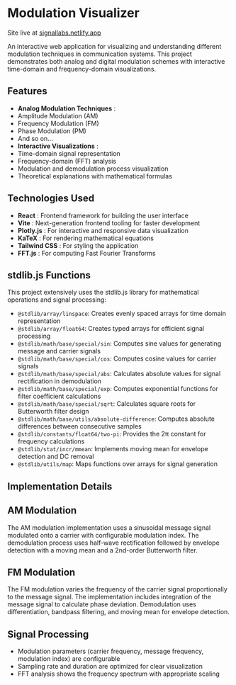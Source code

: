 # Modulation Visualizer

Site live at [signallabs.netlify.app](https://signallabs.netlify.app)

An interactive web application for visualizing and
understanding different modulation techniques in communication systems.
This project demonstrates both analog and digital modulation schemes
with interactive time-domain and frequency-domain visualizations.

## Features

* **Analog Modulation Techniques** :
* Amplitude Modulation (AM)
* Frequency Modulation (FM)
* Phase Modulation (PM)
* And so on...
* **Interactive Visualizations** :
* Time-domain signal representation
* Frequency-domain (FFT) analysis
* Modulation and demodulation process visualization
* Theoretical explanations with mathematical formulas

## Technologies Used

* **React** : Frontend framework for building the user interface
* **Vite** : Next-generation frontend tooling for faster development
* **Plotly.js** : For interactive and responsive data visualization
* **KaTeX** : For rendering mathematical equations
* **Tailwind CSS** : For styling the application
* **FFT.js** : For computing Fast Fourier Transforms

## stdlib.js Functions

This project extensively uses the stdlib.js library for mathematical operations and signal processing:

* `@stdlib/array/linspace`: Creates evenly spaced arrays for time domain representation
* `@stdlib/array/float64`: Creates typed arrays for efficient signal processing
* `@stdlib/math/base/special/sin`: Computes sine values for generating message and carrier signals
* `@stdlib/math/base/special/cos`: Computes cosine values for carrier signals
* `@stdlib/math/base/special/abs`: Calculates absolute values for signal rectification in demodulation
* `@stdlib/math/base/special/exp`: Computes exponential functions for filter coefficient calculations
* `@stdlib/math/base/special/sqrt`: Calculates square roots for Butterworth filter design
* `@stdlib/math/base/utils/absolute-difference`: Computes absolute differences between consecutive samples
* `@stdlib/constants/float64/two-pi`: Provides the 2π constant for frequency calculations
* `@stdlib/stat/incr/mmean`: Implements moving mean for envelope detection and DC removal
* `@stdlib/utils/map`: Maps functions over arrays for signal generation

## Implementation Details

## AM Modulation

The AM modulation implementation uses a sinusoidal
message signal modulated onto a carrier with configurable modulation
index. The demodulation process uses half-wave rectification followed by
 envelope detection with a moving mean and a 2nd-order Butterworth
filter.

## FM Modulation

The FM modulation varies the frequency of the carrier
signal proportionally to the message signal. The implementation includes
 integration of the message signal to calculate phase deviation.
Demodulation uses differentiation, bandpass filtering, and moving mean
for envelope detection.

## Signal Processing

* Modulation parameters (carrier frequency, message frequency, modulation index) are configurable
* Sampling rate and duration are optimized for clear visualization
* FFT analysis shows the frequency spectrum with appropriate scaling
